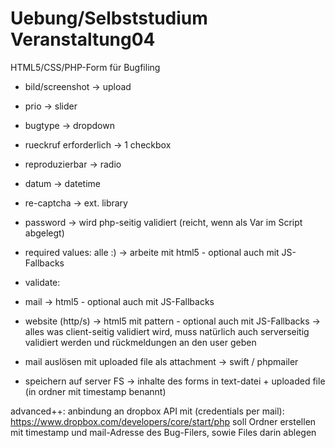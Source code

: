 Uebung/Selbststudium Veranstaltung04
===============

HTML5/CSS/PHP-Form für Bugfiling

* bild/screenshot -> upload
* prio -> slider
* bugtype -> dropdown
* rueckruf erforderlich -> 1 checkbox
* reproduzierbar -> radio
* datum -> datetime
* re-captcha -> ext. library
* password -> wird php-seitig validiert (reicht, wenn als Var im Script abgelegt)

* required values: alle :) -> arbeite mit html5 - optional auch mit JS-Fallbacks

* validate:
* mail -> html5 - optional auch mit JS-Fallbacks
* website (http/s) -> html5 mit pattern - optional auch mit JS-Fallbacks
-> alles was client-seitig validiert wird, muss natürlich auch serverseitig validiert werden und rückmeldungen an den user geben

* mail auslösen mit uploaded file als attachment -> swift / phpmailer

* speichern auf server FS -> inhalte des forms in text-datei + uploaded file (in ordner mit timestamp benannt)

advanced++:
anbindung an dropbox API mit (credentials per mail): https://www.dropbox.com/developers/core/start/php
soll Ordner erstellen mit timestamp und mail-Adresse des Bug-Filers, sowie Files darin ablegen